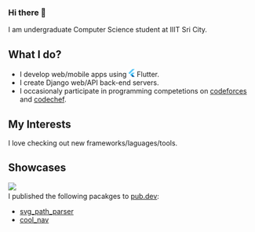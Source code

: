 ### Hi there 👋

I am undergraduate Computer Science student at IIIT Sri City.

## What I do?

- I develop web/mobile apps using ![](assets/flutter.png) Flutter.
- I create Django web/API back-end servers.
- I occasionaly participate in programming competetions on [codeforces]() and [codechef](https://www.codechef.com/users/masterashu).

## My Interests

I love checking out new frameworks/laguages/tools.

## Showcases

![](https://pub.dev/static/img/pub-dev-logo-2x.png)  
I published the following pacakges to [pub.dev](https://pub.dev):

- [svg_path_parser](https://github.com/masterashu/svg_path_parser)
- [cool_nav](https://github.com/masterashu/flutter_cool_nav)

<!--
**masterashu/masterashu** is a ✨ _special_ ✨ repository because its `README.md` (this file) apddpears on your GitHub profile.

Here are some ideas to get you started:

- 🔭 I’m currently working on ...
- 🌱 I’m currently learning ...
- 👯 I’m looking to collaborate on ...
- 🤔 I’m looking for help with ...
- 💬 Ask me about ...
- 📫 How to reach me: ...
- 😄 Pronouns: ...
- ⚡ Fun fact: ...
-->

